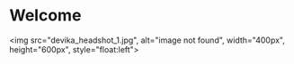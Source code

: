 
# Welcome

<img src="devika_headshot_1.jpg", alt="image not found",
 width="400px", height="600px", 
 style="float:left">

 
